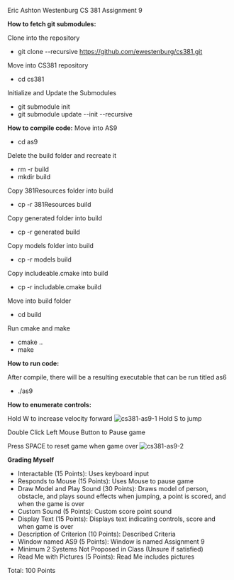 Eric Ashton Westenburg
CS 381 Assignment 9

**How to fetch git submodules:**

Clone into the repository

- git clone --recursive https://github.com/ewestenburg/cs381.git
  
Move into CS381 repository

- cd cs381
  
Initialize and Update the Submodules

- git submodule init
- git submodule update --init --recursive

**How to compile code:**
Move into AS9

- cd as9
  
Delete the build folder and recreate it

- rm -r build
- mkdir build
  
Copy 381Resources folder into build

- cp -r 381Resources build

Copy generated folder into build

- cp -r generated build

Copy models folder into build

- cp -r models build

Copy includeable.cmake into build

- cp -r includable.cmake build
  
Move into build folder

- cd build
  
Run cmake and make 

- cmake ..
- make

**How to run code:**

After compile, there will be a resulting executable that can be run titled as6

- ./as9

**How to enumerate controls:**

Hold W to increase velocity forward
![cs381-as9-1](https://github.com/ewestenburg/cs381/assets/70497906/2a69133d-9b12-4065-9159-41f168baaa14)
Hold S to jump

Double Click Left Mouse Button to Pause game

Press SPACE to reset game when game over
![cs381-as9-2](https://github.com/ewestenburg/cs381/assets/70497906/d2cdf995-43b2-4cde-96ce-f4a12065fab3)

**Grading Myself**

- Interactable (15 Points): Uses keyboard input
- Responds to Mouse (15 Points): Uses Mouse to pause game
- Draw Model and Play Sound (30 Points): Draws model of person, obstacle, and plays sound effects when jumping, a point is scored, and when the game is over
- Custom Sound (5 Points): Custom score point sound
- Display Text (15 Points): Displays text indicating controls, score and when game is over
- Description of Criterion (10 Points): Described Criteria
- Window named AS9 (5 Points): Window is named Assignment 9
- Minimum 2 Systems Not Proposed in Class (Unsure if satisfied)
- Read Me with Pictures (5 Points): Read Me includes pictures

Total: 100 Points
